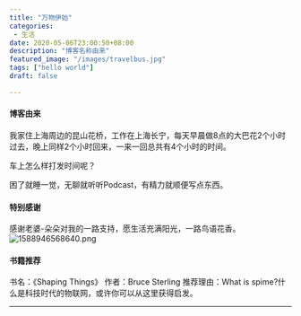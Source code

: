 ```yaml
---
title: "万物伊始"
categories: 
 - 生活
date: 2020-05-06T23:00:50+08:00
description: "博客名称由来"
featured_image: "/images/travelbus.jpg"
tags: ["hello world"]
draft: false

---
```

#### 博客由来
我家住上海周边的昆山花桥，工作在上海长宁，每天早晨做8点的大巴花2个小时过去，晚上同样2个小时回来，一来一回总共有4个小时的时间。

车上怎么样打发时间呢？

困了就睡一觉，无聊就听听Podcast，有精力就顺便写点东西。
<!--more-->

#### 特别感谢
感谢老婆-朵朵对我的一路支持，愿生活充满阳光，一路鸟语花香。
![1588946568640.png](https://makefeics.github.io//images/aGVsbG8td29ybGQubWQ=/1588946568640.png)

#### 书籍推荐
书名：《Shaping Things》 作者：Bruce Sterling
推荐理由：What is spime?什么是科技时代的物联网，或许你可以从这里获得启发。

---
